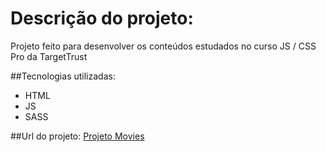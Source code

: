 # Descrição do projeto:
Projeto feito para desenvolver os conteúdos estudados no curso JS / CSS Pro da TargetTrust

##Tecnologias utilizadas:
* HTML
* JS
* SASS

##Url do projeto:
[Projeto Movies](https://iorgama.github.io/projeto-movie/)

